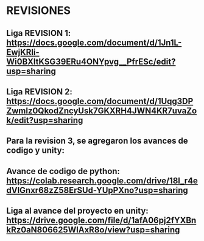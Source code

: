 # REVISIONES
## Liga REVISION 1: https://docs.google.com/document/d/1Jn1L-EwjKRIi-Wi0BXltKSG39ERu4ONYpvg__PfrESc/edit?usp=sharing
## Liga REVISION 2: https://docs.google.com/document/d/1Uqg3DPZwmlz0QkodZncyUsk7GKXRH4JWN4KR7uvaZok/edit?usp=sharing
## Para la revision 3, se agregaron los avances de codigo y unity:
## Avance de codigo de python: https://colab.research.google.com/drive/18l_r4edVlGnxr68zZ58ErSUd-YUpPXno?usp=sharing
## Liga al avance del proyecto en unity: https://drive.google.com/file/d/1afA06pj2fYXBnkRz0aN806625WlAxR8o/view?usp=sharing
